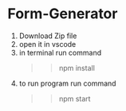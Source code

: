 # Form-Generator
1. Download Zip file
2. open it in vscode
3. in terminal run command
   >>npm install
4. to run program run command 
   >>npm start
